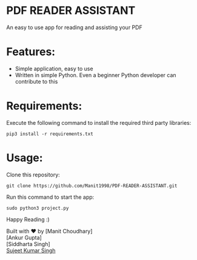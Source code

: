 # PDF READER ASSISTANT
An easy to use app for reading and assisting your PDF

# Features:

* Simple application, easy to use
* Written in simple Python. Even a beginner Python developer can contribute to this

# Requirements:

Execute the following command to install the required third party libraries:<br />

`pip3 install -r requirements.txt`

# Usage:
Clone this repository:

`git clone https://github.com/Manit1998/PDF-READER-ASSISTANT.git`

Run this command to start the app:

`sudo python3 project.py`

Happy Reading :)

Built with ♥ by 
[Manit Choudhary]<br/>
[Ankur Gupta]<br/>
[Siddharta Singh]<br/>
[Sujeet Kumar Singh](https://powerfist01.github.io/)